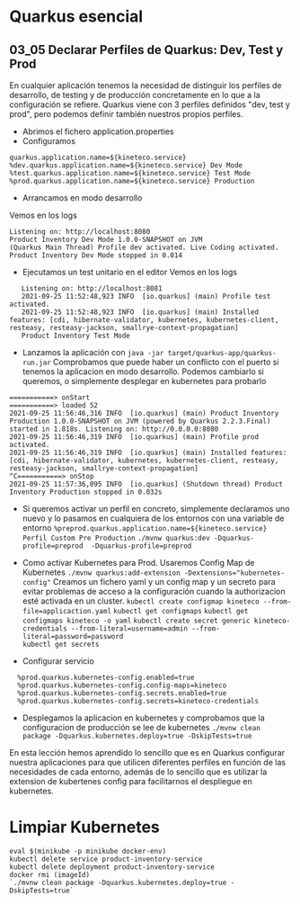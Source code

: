 # Quarkus esencial
## 03_05 Declarar Perfiles de Quarkus: Dev, Test y Prod

En cualquier aplicación tenemos la necesidad de distinguir los perfiles de desarrollo, de testing y de producción 
concretamente en lo que a la configuración se refiere. 
Quarkus viene con 3 perfiles definidos "dev, test y prod", pero podemos definir también nuestros propios perfiles.

* Abrimos el fichero application.properties
* Configuramos 
```
quarkus.application.name=${kineteco.service} 
%dev.quarkus.application.name=${kineteco.service} Dev Mode
%test.quarkus.application.name=${kineteco.service} Test Mode
%prod.quarkus.application.name=${kineteco.service} Production
```
* Arrancamos en modo desarrollo

 Vemos en los logs  

 ``` 
 Listening on: http://localhost:8080
 Product Inventory Dev Mode 1.0.0-SNAPSHOT on JVM 
 (Quarkus Main Thread) Profile dev activated. Live Coding activated.
 Product Inventory Dev Mode stopped in 0.014
 ```
* Ejecutamos un test unitario en el editor
  Vemos en los logs
```
   Listening on: http://localhost:8081
   2021-09-25 11:52:48,923 INFO  [io.quarkus] (main) Profile test activated.
   2021-09-25 11:52:48,923 INFO  [io.quarkus] (main) Installed features: [cdi, hibernate-validator, kubernetes, kubernetes-client, resteasy, resteasy-jackson, smallrye-context-propagation]
   Product Inventory Test Mode
```

* Lanzamos la aplicación con `java -jar target/quarkus-app/quarkus-run.jar`
  Comprobamos que puede haber un conflicto con el puerto si tenemos la aplicacion en modo desarrollo. 
  Podemos cambiarlo si queremos, o simplemente desplegar en kubernetes para probarlo
```
===========> onStart
===========> loaded 52
2021-09-25 11:56:46,316 INFO  [io.quarkus] (main) Product Inventory Production 1.0.0-SNAPSHOT on JVM (powered by Quarkus 2.2.3.Final) started in 1.818s. Listening on: http://0.0.0.0:8080
2021-09-25 11:56:46,319 INFO  [io.quarkus] (main) Profile prod activated. 
2021-09-25 11:56:46,319 INFO  [io.quarkus] (main) Installed features: [cdi, hibernate-validator, kubernetes, kubernetes-client, resteasy, resteasy-jackson, smallrye-context-propagation]
^C===========> onStop
2021-09-25 11:57:36,095 INFO  [io.quarkus] (Shutdown thread) Product Inventory Production stopped in 0.032s

```
* Si queremos activar un perfil en concreto, simplemente declaramos uno nuevo y lo pasamos en cualquiera de los entornos con una variable
de entorno
  ```%preprod.quarkus.application.name=${kineteco.service} Perfil Custom Pre Production```
  ```./mvnw quarkus:dev -Dquarkus-profile=preprod  -Dquarkus-profile=preprod```
  
* Como activar Kubernetes para Prod. Usaremos Config Map de Kubernetes
`./mvnw quarkus:add-extension -Dextensions="kubernetes-config"`
  Creamos un fichero yaml y un config map y un secreto para evitar problemas de acceso a la configuración cuando la authorizacion esté activada 
  en un cluster. 
  `kubectl create configmap kineteco --from-file=applicaction.yaml`
  `kubectl get configmaps`
  `kubectl get configmaps kineteco -o yaml`
  `kubectl create secret generic kineteco-credentials --from-literal=username=admin --from-literal=password=password`   
  `kubectl get secrets`
* Configurar servicio
  
```
  %prod.quarkus.kubernetes-config.enabled=true
  %prod.quarkus.kubernetes-config.config-maps=kineteco
  %prod.quarkus.kubernetes-config.secrets.enabled=true
  %prod.quarkus.kubernetes-config.secrets=kineteco-credentials
```

* Desplegamos la aplicacion en kubernetes y comprobamos que la configuracion de producción se lee de kubernetes
  `./mvnw clean package -Dquarkus.kubernetes.deploy=true -DskipTests=true`
  
En esta lección hemos aprendido lo sencillo que es en Quarkus configurar nuestra aplicaciones para que utilicen diferentes
perfiles en función de las necesidades de cada entorno, además de lo sencillo que es utilizar la extension de kubertenes
config para facilitarnos el despliegue en kubernetes.

# Limpiar Kubernetes
```
eval $(minikube -p minikube docker-env) 
kubectl delete service product-inventory-service      
kubectl delete deployment product-inventory-service
docker rmi (imageId)
`./mvnw clean package -Dquarkus.kubernetes.deploy=true -DskipTests=true`
```
